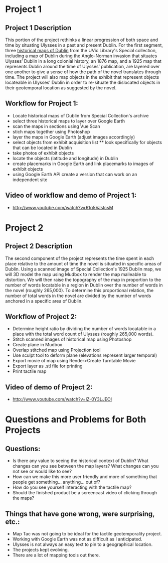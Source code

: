 # Project 1

## Project 1 Description
This portion of the project rethinks a linear progression of both space and time by situating Ulysses in a past and present Dublin. For the first segment, three [historical maps of Dublin](http://voyager.library.uvic.ca/vwebv/holdingsInfo?bibId=2283456) from the UVic Library's Special collection, including a map of Dublin during the Anglo-Norman invasion that situates Ulysses’ Dublin in a long colonial history, an 1876 map, and a 1925 map that represents Dublin around the time of Ulysses’ publication, are layered over one another to give a sense of how the path of the novel translates through time. The project will also map objects in the exhibit that represent objects locateable in Ulysses’ Dublin in order to re-situate the dislocated objects in their geotemporal location as suggested by the novel. 

## Workflow for Project 1: 
* Locate historical maps of Dublin from Special Collection's archive
* select three historical maps to layer over Google Earth 
* scan the maps in sections using Vue Scan
* stich maps together using Photoshop
* layer the maps in Google Earth (adjust images accordingly) 
* select objects from exhibit acquisition list
** look specifically for objects that can be located in Dublin 
* take photos of exhibit objects
* locate the objects (latitude and longitude) in Dublin 
* create placemarks in Google Earth and link placemarks to images of exhibit objects
* using Google Earth API create a version that can work on an independent site

## Video of workflow and demo of Project 1: 
* http://www.youtube.com/watch?v=61q5VJstcsM

# Project 2

## Project 2 Description
The second component of the project represents the time spent in each place relative to the amount of time the novel is situated in specific areas of Dublin. Using a scanned image of Special Collection's 1925 Dublin map, we will 3D model the map using Mudbox to render the map malleable to distortion. We will then raise the topography of the map in proportion to the number of words locatable in a region in Dublin over the number of words in the novel (roughly 265,000).  To determine this proportional relation, the number of total words in the novel are divided by the number of words anchored in a specific area of Dublin. 

## Workflow of Project 2: 
* Determine height ratio by dividing the number of words locatable in a place with the total word count of Ulysses (roughly 265,000 words). 
* Stitch scanned images of historical map using Photoshop
* Create plane in Mudbox
* Overlap stitched map using Projection tool
* Use sculpt tool to deform plane (elevations represent larger temporal)
* Export movie of map using Render>Create Turntable Movie
* Export layer as .stl file for printing
* Print tactile map

## Video of demo of Project 2: 
* http://www.youtube.com/watch?v=lZ-0Y3LJEOI

# Questions and Problems for Both Projects

## Questions: 
* Is there any value to seeing the historical context of Dublin? What changes can you see between the map layers? What changes can you not see or would like to see?
* How can we make this more user friendly and more of something that people get something... anything... out of?
* How do you see yourself interacting with the tactile map?
* Should the finished product be a screencast video of clicking through the maps? 

## Things that have gone wrong, were surprising, etc.: 
* Map Tac was not going to be ideal for the tactile geotemporality project.
* Working with Google Earth was not as difficult as I anticipated. 
* Ulysses is not always an easy text to pin to a geographical location.
* The projects kept evolving. 
* There are a lot of mapping tools out there. 
